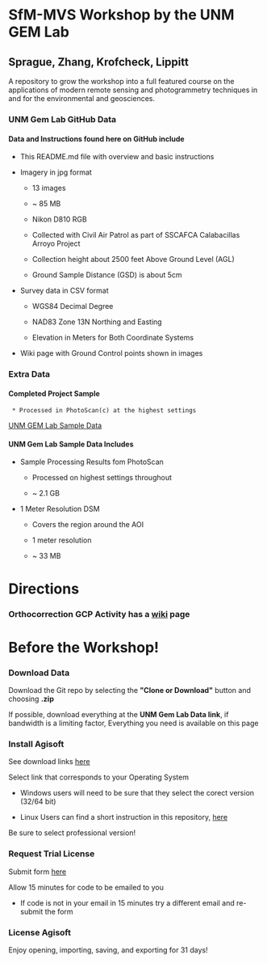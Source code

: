 # SfM-MVS Workshop by the UNM GEM Lab
## Sprague, Zhang, Krofcheck,  Lippitt

A repository to grow the workshop into a full featured course on the applications of modern remote sensing and photogrammetry techniques in and for the environmental and geosciences. 

### UNM Gem Lab GitHub Data

#### Data and Instructions found here on GitHub include

  * This README.md file with overview and basic instructions

  * Imagery in jpg format 
  
    * 13 images
    
    * ~ 85 MB
    
    * Nikon D810 RGB
    
    * Collected with Civil Air Patrol as part of SSCAFCA Calabacillas Arroyo Project
    
    * Collection height about 2500 feet Above Ground Level (AGL)
    
    * Ground Sample Distance (GSD) is about 5cm

  * Survey data in CSV format

    * WGS84 Decimal Degree

    * NAD83 Zone 13N Northing and Easting

    * Elevation in Meters for Both Coordinate Systems
  
  * Wiki page with Ground Control points shown in images

### Extra Data

#### Completed Project Sample

     * Processed in PhotoScan(c) at the highest settings

[UNM GEM Lab Sample Data](https://unmm-my.sharepoint.com/personal/jessesprague_unm_edu/_layouts/15/guestaccess.aspx?folderid=0e0d891c4265f4535b311843674d8b83b&authkey=AQlMNzr_S3kyFPANb9vJxWg)

#### UNM Gem Lab Sample Data Includes

  * Sample Processing Results fom PhotoScan
  
    * Processed on highest settings throughout
    
    * ~ 2.1 GB
    
  * 1 Meter Resolution DSM
  
    * Covers the region around the AOI
    
    * 1 meter resolution
   
    * ~ 33 MB


# Directions

### Orthocorrection GCP Activity has a [wiki](https://github.com/c0ba1t/GEM-Lab-Workshop/wiki) page

# Before the Workshop!

### Download Data 

Download the Git repo by selecting the __"Clone or Download"__ button and choosing __.zip__

If possible, download everything at the __UNM Gem Lab Data link__, if bandwidth is a limiting factor, Everything you need is available on this page

### Install Agisoft

See download links [here](http://www.agisoft.com/downloads/installer/) 

Select link that corresponds to your Operating System

   * Windows users will need to be sure that they select the corect version (32/64 bit)
   
   * Linux Users can find a short instruction in this repository, [here](https://github.com/c0ba1t/GEM-Lab-Workshop/blob/master/Photoscan_On_Linux.md)

Be sure to select professional version!

### Request Trial License 

Submit form [here](http://www.agisoft.com/downloads/request-trial/)

Allow 15 minutes for code to be emailed to you

   * If code is not in your email in 15 minutes try a different email and re-submit the form  

### License Agisoft

Enjoy opening, importing, saving, and exporting for 31 days!


